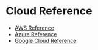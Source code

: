 # Cloud Reference

- [AWS Reference](AWS/)
- [Azure Reference](Azure/)
- [Google Cloud Reference](GoogleCloud/)
